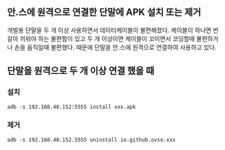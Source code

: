 ## 안.스에 원격으로 연결한 단말에 APK 설치 또는 제거

개발용 단말을 두 개 이상 사용하면서 데이터케이블이 불편해졌다. 케이블이 하나면 번갈아 끼워야 하는 불편함이 있고 두 개 이상이면 케이블이 꼬이면서 코딩할때 불편하거나 손을 움직일때 불편했다. 때문에 단말을 안.스에 원격으로 연결하여 사용하고 있다.

## 단말을 원격으로 두 개 이상 연결 했을 때

### 설치

```
adb -s 192.168.40.152:5555 install xxx.apk
```

### 제거

```
adb -s 192.168.40.152.5555 uninstall io.github.ovso.xxx
```

